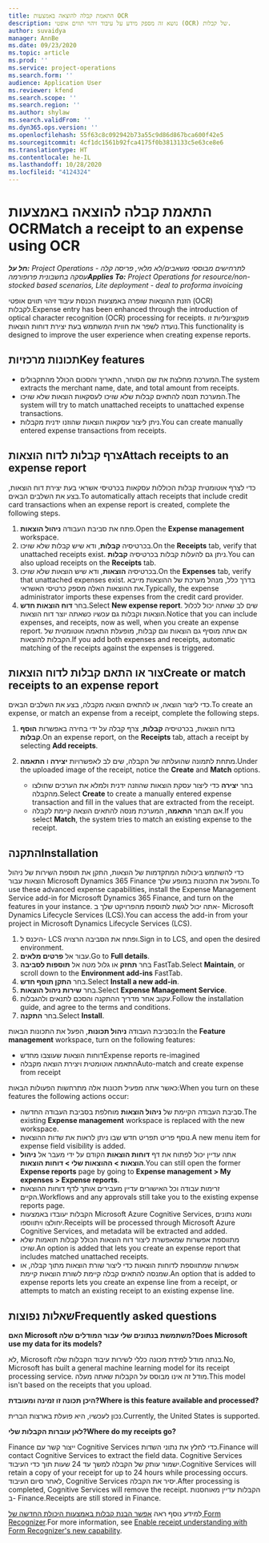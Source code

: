 ```yaml
---
title: התאמת קבלה להוצאה באמצעות OCR
description: נושא זה מספק מידע על עיבוד זיהוי תווים אופטי (OCR) של קבלות.
author: suvaidya
manager: AnnBe
ms.date: 09/23/2020
ms.topic: article
ms.prod: ''
ms.service: project-operations
ms.search.form: ''
audience: Application User
ms.reviewer: kfend
ms.search.scope: ''
ms.search.region: ''
ms.author: shylaw
ms.search.validFrom: ''
ms.dyn365.ops.version: ''
ms.openlocfilehash: 55f63c8c092942b73a55c9d86d867bca600f42e5
ms.sourcegitcommit: 4cf1dc1561b92fca4175f0b3813133c5e63ce8e6
ms.translationtype: HT
ms.contentlocale: he-IL
ms.lasthandoff: 10/28/2020
ms.locfileid: "4124324"
---
```

# <a name="match-a-receipt-to-an-expense-using-ocr"></a><span data-ttu-id="356e8-103">התאמת קבלה להוצאה באמצעות OCR</span><span class="sxs-lookup"><span data-stu-id="356e8-103">Match a receipt to an expense using OCR</span></span>

<span data-ttu-id="356e8-104">_**חל על:** Project Operations לתרחישים מבוססי משאבים/לא מלאי, פריסה קלה - עסקה בחשבונית פרופורמה_</span><span class="sxs-lookup"><span data-stu-id="356e8-104">_**Applies To:** Project Operations for resource/non-stocked based scenarios, Lite deployment - deal to proforma invoicing_</span></span>

<span data-ttu-id="356e8-105">הזנת ההוצאות שופרה באמצעות הכנסת עיבוד זיהוי תווים אופטי (OCR) לקבלות.</span><span class="sxs-lookup"><span data-stu-id="356e8-105">Expense entry has been enhanced through the introduction of optical character recognition (OCR) processing for receipts.</span></span> <span data-ttu-id="356e8-106">פונקציונליות זו נועדה לשפר את חווית המשתמש בעת יצירת דוחות הוצאות.</span><span class="sxs-lookup"><span data-stu-id="356e8-106">This functionality is designed to improve the user experience when creating expense reports.</span></span>

## <a name="key-features"></a><span data-ttu-id="356e8-107">תכונות מרכזיות</span><span class="sxs-lookup"><span data-stu-id="356e8-107">Key features</span></span>

- <span data-ttu-id="356e8-108">המערכת מחלצת את שם הסוחר, התאריך והסכום הכולל מהתקבולים.</span><span class="sxs-lookup"><span data-stu-id="356e8-108">The system extracts the merchant name, date, and total amount from receipts.</span></span>
- <span data-ttu-id="356e8-109">המערכת תנסה להתאים קבלות שלא שויכו לעסקאות הוצאות שלא שויכו.</span><span class="sxs-lookup"><span data-stu-id="356e8-109">The system will try to match unattached receipts to unattached expense transactions.</span></span>
- <span data-ttu-id="356e8-110">ניתן ליצור עסקאות הוצאות שהוזנו ידנית מקבלות.</span><span class="sxs-lookup"><span data-stu-id="356e8-110">You can create manually entered expense transactions from receipts.</span></span>

## <a name="attach-receipts-to-an-expense-report"></a><span data-ttu-id="356e8-111">צרף קבלות לדוח הוצאות</span><span class="sxs-lookup"><span data-stu-id="356e8-111">Attach receipts to an expense report</span></span>

<span data-ttu-id="356e8-112">כדי לצרף אוטומטית קבלות הכוללות עסקאות בכרטיסי אשראי בעת יצירת דוח הוצאות, בצע את השלבים הבאים.</span><span class="sxs-lookup"><span data-stu-id="356e8-112">To automatically attach receipts that include credit card transactions when an expense report is created, complete the following steps.</span></span>

  1. <span data-ttu-id="356e8-113">פתח את סביבת העבודה **ניהול הוצאות**.</span><span class="sxs-lookup"><span data-stu-id="356e8-113">Open the **Expense management** workspace.</span></span>
  2. <span data-ttu-id="356e8-114">בכרטיסיה **קבלות**, ודא שיש קבלות שלא שויכו.</span><span class="sxs-lookup"><span data-stu-id="356e8-114">On the **Receipts** tab, verify that unattached receipts exist.</span></span> <span data-ttu-id="356e8-115">ניתן גם להעלות קבלות בכרטיסיה **קבלות**.</span><span class="sxs-lookup"><span data-stu-id="356e8-115">You can also upload receipts on the **Receipts** tab.</span></span>
  3. <span data-ttu-id="356e8-116">בכרטיסיה **הוצאות**, ודא שיש הוצאות שלא שויכו.</span><span class="sxs-lookup"><span data-stu-id="356e8-116">On the **Expenses** tab, verify that unattached expenses exist.</span></span> <span data-ttu-id="356e8-117">בדרך כלל, מנהל מערכת של ההוצאות מייבא את ההוצאות האלה מספק כרטיסי האשראי.</span><span class="sxs-lookup"><span data-stu-id="356e8-117">Typically, the expense administrator imports these expenses from the credit card provider.</span></span>
  4. <span data-ttu-id="356e8-118">בחר **דוח הוצאות חדש**.</span><span class="sxs-lookup"><span data-stu-id="356e8-118">Select **New expense report**.</span></span> <span data-ttu-id="356e8-119">שים לב שאתה יכול לכלול הוצאות וקבלות גם עכשיו כשאתה יוצר דוח הוצאות.</span><span class="sxs-lookup"><span data-stu-id="356e8-119">Notice that you can include expenses, and receipts, now as well, when you create an expense report.</span></span> <span data-ttu-id="356e8-120">אם אתה מוסיף גם הוצאות וגם קבלות, מופעלת התאמה אוטומטית של הקבלות להוצאות.</span><span class="sxs-lookup"><span data-stu-id="356e8-120">If you add both expenses and receipts, automatic matching of the receipts against the expenses is triggered.</span></span>

## <a name="create-or-match-receipts-to-an-expense-report"></a><span data-ttu-id="356e8-121">צור או התאם קבלות לדוח הוצאות</span><span class="sxs-lookup"><span data-stu-id="356e8-121">Create or match receipts to an expense report</span></span>
<span data-ttu-id="356e8-122">כדי ליצור הוצאה, או להתאים הוצאה מקבלה, בצע את השלבים הבאים.</span><span class="sxs-lookup"><span data-stu-id="356e8-122">To create an expense, or match an expense from a receipt, complete the following steps.</span></span>

  1. <span data-ttu-id="356e8-123">בדוח הוצאות, בכרטיסיה **קבלות**, צרף קבלה על ידי בחירה באפשרות **הוסף קבלות**.</span><span class="sxs-lookup"><span data-stu-id="356e8-123">On an expense report, on the **Receipts** tab, attach a receipt by selecting **Add receipts**.</span></span>
  2. <span data-ttu-id="356e8-124">מתחת לתמונה שהועלתה של הקבלה, שים לב לאפשרויות **יצירה** ו **התאמה**.</span><span class="sxs-lookup"><span data-stu-id="356e8-124">Under the uploaded image of the receipt, notice the **Create** and **Match** options.</span></span>

      - <span data-ttu-id="356e8-125">בחר **יצירה** כדי ליצור עסקת הוצאות שהוזנה ידנית ולמלא את הערכים שחולצו מהקבלה.</span><span class="sxs-lookup"><span data-stu-id="356e8-125">Select **Create** to create a manually entered expense transaction and fill in the values that are extracted from the receipt.</span></span>
      - <span data-ttu-id="356e8-126">אם תבחר **התאמה**, המערכת מנסה להתאים הוצאה קיימת לקבלה.</span><span class="sxs-lookup"><span data-stu-id="356e8-126">If you select **Match**, the system tries to match an existing expense to the receipt.</span></span>

## <a name="installation"></a><span data-ttu-id="356e8-127">התקנה</span><span class="sxs-lookup"><span data-stu-id="356e8-127">Installation</span></span>

<span data-ttu-id="356e8-128">כדי להשתמש ביכולות המתקדמות של הוצאות, התקן את תוספת השירות של ניהול הוצאות עבור Microsoft Dynamics 365 Finance והפעל את התכונות במופע שלך.</span><span class="sxs-lookup"><span data-stu-id="356e8-128">To use these advanced expense capabilities, install the Expense Management Service add-in for Microsoft Dynamics 365 Finance, and turn on the features in your instance.</span></span> <span data-ttu-id="356e8-129">אתה יכול לגשת לתוספת מהפרויקט שלך ב- Microsoft Dynamics Lifecycle Services (LCS).</span><span class="sxs-lookup"><span data-stu-id="356e8-129">You can access the add-in from your project in Microsoft Dynamics Lifecycle Services (LCS).</span></span>

1. <span data-ttu-id="356e8-130">היכנס ל- LCS ופתח את הסביבה הרצויה.</span><span class="sxs-lookup"><span data-stu-id="356e8-130">Sign in to LCS, and open the desired environment.</span></span>
2. <span data-ttu-id="356e8-131">עבור אל **פרטים מלאים**.</span><span class="sxs-lookup"><span data-stu-id="356e8-131">Go to **Full details**.</span></span>
3. <span data-ttu-id="356e8-132">בחר **תחזק** או גלול מטה אל **תוספות לסביבה** FastTab.</span><span class="sxs-lookup"><span data-stu-id="356e8-132">Select **Maintain**, or scroll down to the **Environment add-ins** FastTab.</span></span>
4. <span data-ttu-id="356e8-133">בחר **התקן תוסף חדש**.</span><span class="sxs-lookup"><span data-stu-id="356e8-133">Select **Install a new add-in**.</span></span>
5. <span data-ttu-id="356e8-134">בחר **שירות ניהול הוצאות**.</span><span class="sxs-lookup"><span data-stu-id="356e8-134">Select **Expense Management Service**.</span></span>
6. <span data-ttu-id="356e8-135">עקוב אחר מדריך ההתקנה והסכם לתנאים ולהגבלות.</span><span class="sxs-lookup"><span data-stu-id="356e8-135">Follow the installation guide, and agree to the terms and conditions.</span></span>
7. <span data-ttu-id="356e8-136">בחר **התקנה**.</span><span class="sxs-lookup"><span data-stu-id="356e8-136">Select **Install**.</span></span>

<span data-ttu-id="356e8-137">בסביבת העבודה **ניהול תכונות**, הפעל את התכונות הבאות:</span><span class="sxs-lookup"><span data-stu-id="356e8-137">In the **Feature management** workspace, turn on the following features:</span></span>

- <span data-ttu-id="356e8-138">דוחות הוצאות שעוצבו מחדש</span><span class="sxs-lookup"><span data-stu-id="356e8-138">Expense reports re-imagined</span></span>
- <span data-ttu-id="356e8-139">התאמה אוטומטית ויצירת הוצאה מקבלה</span><span class="sxs-lookup"><span data-stu-id="356e8-139">Auto-match and create expense from receipt</span></span>

<span data-ttu-id="356e8-140">כאשר אתה מפעיל תכונות אלה מתרחשות הפעולות הבאות:</span><span class="sxs-lookup"><span data-stu-id="356e8-140">When you turn on these features the following actions occur:</span></span>

- <span data-ttu-id="356e8-141">סביבת העבודה הקיימת של **ניהול הוצאות** מוחלפת בסביבת העבודה החדשה.</span><span class="sxs-lookup"><span data-stu-id="356e8-141">The existing **Expense management** workspace is replaced with the new workspace.</span></span>
- <span data-ttu-id="356e8-142">נוסף פריט תפריט חדש שבו ניתן לראות את שדות ההוצאות.</span><span class="sxs-lookup"><span data-stu-id="356e8-142">A new menu item for expense field visibility is added.</span></span>
- <span data-ttu-id="356e8-143">אתה עדיין יכול לפתוח את דף **דוחות הוצאות** הקודם על ידי מעבר אל **ניהול הוצאות > ההוצאות שלי > דוחות הוצאות**.</span><span class="sxs-lookup"><span data-stu-id="356e8-143">You can still open the former **Expense reports** page by going to **Expense management > My expenses > Expense reports**.</span></span>
- <span data-ttu-id="356e8-144">זרימות עבודה וכל האישורים עדיין מעבירים אותך לדף דוחות ההוצאות הקיים.</span><span class="sxs-lookup"><span data-stu-id="356e8-144">Workflows and any approvals still take you to the existing expense reports page.</span></span>
- <span data-ttu-id="356e8-145">הקבלות יעובדו באמצעות Microsoft Azure Cognitive Services, ומטא נתונים יחולצו ויתווספו.</span><span class="sxs-lookup"><span data-stu-id="356e8-145">Receipts will be processed through Microsoft Azure Cognitive Services, and metadata will be extracted and added.</span></span>
- <span data-ttu-id="356e8-146">מתווספת אפשרות שמאפשרת ליצור דוח הוצאות הכולל קבלות תואמות שלא שויכו.</span><span class="sxs-lookup"><span data-stu-id="356e8-146">An option is added that lets you create an expense report that includes matched unattached receipts.</span></span>
- <span data-ttu-id="356e8-147">אפשרות שמתווספת לדוחות הוצאות כדי ליצור שורת הוצאות מתוך קבלה, או שמנסה להתאים קבלה קיימת לשורת הוצאות קיימת.</span><span class="sxs-lookup"><span data-stu-id="356e8-147">An option that is added to expense reports lets you create an expense line from a receipt, or attempts to match an existing receipt to an existing expense line.</span></span>

## <a name="frequently-asked-questions"></a><span data-ttu-id="356e8-148">שאלות נפוצות</span><span class="sxs-lookup"><span data-stu-id="356e8-148">Frequently asked questions</span></span>

<span data-ttu-id="356e8-149">**האם Microsoft משתמשת בנתונים שלי עבור המודלים שלה?**</span><span class="sxs-lookup"><span data-stu-id="356e8-149">**Does Microsoft use my data for its models?**</span></span>

<span data-ttu-id="356e8-150">לא, Microsoft בנתה מודל למידת מכונה כללי לשירות עיבוד הקבלות שלה.</span><span class="sxs-lookup"><span data-stu-id="356e8-150">No, Microsoft has built a general machine learning model for its receipt processing service.</span></span> <span data-ttu-id="356e8-151">מודל זה אינו מבוסס על הקבלות שאתה מעלה.</span><span class="sxs-lookup"><span data-stu-id="356e8-151">This model isn't based on the receipts that you upload.</span></span>

<span data-ttu-id="356e8-152">**היכן תכונה זו זמינה ומעובדת?**</span><span class="sxs-lookup"><span data-stu-id="356e8-152">**Where is this feature available and processed?**</span></span>

<span data-ttu-id="356e8-153">נכון לעכשיו, היא פועלת בארצות הברית.</span><span class="sxs-lookup"><span data-stu-id="356e8-153">Currently, the United States is supported.</span></span>

<span data-ttu-id="356e8-154">**לאן עוברות הקבלות שלי?**</span><span class="sxs-lookup"><span data-stu-id="356e8-154">**Where do my receipts go?**</span></span>

<span data-ttu-id="356e8-155">Finance ייצור קשר עם Cognitive Services כדי לחלץ את נתוני השדות.</span><span class="sxs-lookup"><span data-stu-id="356e8-155">Finance will contact Cognitive Services to extract the field data.</span></span> <span data-ttu-id="356e8-156">Cognitive Services ישמור עותק של הקבלה למשך עד 24 שעות תוך כדי העיבוד.</span><span class="sxs-lookup"><span data-stu-id="356e8-156">Cognitive Services will retain a copy of your receipt for up to 24 hours while processing occurs.</span></span> <span data-ttu-id="356e8-157">לאחר סיום העיבוד, Cognitive Services יסיר את הקבלה.</span><span class="sxs-lookup"><span data-stu-id="356e8-157">After processing is completed, Cognitive Services will remove the receipt.</span></span> <span data-ttu-id="356e8-158">הקבלות עדיין מאוחסנות ב- Finance.</span><span class="sxs-lookup"><span data-stu-id="356e8-158">Receipts are still stored in Finance.</span></span>

<span data-ttu-id="356e8-159">למידע נוסף ראה [אפשר הבנת קבלות באמצעות היכולת החדשה של Form Recognizer](https://azure.microsoft.com/blog/enable-receipt-understanding-with-form-recognizer-s-new-capability/).</span><span class="sxs-lookup"><span data-stu-id="356e8-159">For more information, see [Enable receipt understanding with Form Recognizer's new capability](https://azure.microsoft.com/blog/enable-receipt-understanding-with-form-recognizer-s-new-capability/).</span></span>
